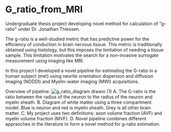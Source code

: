 # G_ratio_from_MRI
Undergraduate thesis project developing novel method for calculation of "g-ratio" under Dr. Jonathan Thiessen.

The g-ratio is a well-studied metric that has predictive power for the efficiency of conduction in brain nervous tissue. This metric is traditionally obtained using histology, but this imposes the limitation of needing a tissue sample. This limitation motivates the search for a non-invasive surrogate measurement using imaging like MRI. 

In this project I developed a novel pipeline for estimating the G-ratio in a human subject (me!) using neurite orientation dispersion and diffusion imaging (NODDI) and Myelin-water imaging (MWI) acquisitions. 

Overview of pipeline:
![g_ratio_diagram drawio (1)](https://github.com/RickSugden/G_ratio_from_MRI/assets/41484082/51e3ffd1-c70e-4250-91e4-2e6fe2bda6aa)
A. The G-ratio is the ratio between the radius of the neuron to the radius of the neuron and myelin sheath. 
B. Diagram of white matter using a three compartment model. Blue is neuron and red is myelin sheath. Grey is all other brain matter.
C. My project uses two definitions: axon volume fraction (AVF) and myelin volume fraction (MVF).
D. Novel pipeline combines different appraoches in the literature to form a novel method for g-ratio estimation.


